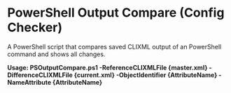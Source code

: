# PowerShell Output Compare (Config Checker)
A PowerShell script that compares saved CLIXML output of an PowerShell command and shows all changes.

<b>Usage: PSOutputCompare.ps1 -ReferenceCLIXMLFile {master.xml} -DifferenceCLIXMLFile {current.xml} -ObjectIdentifier {AttributeName} -NameAttribute {AttributeName}</b><br/>
